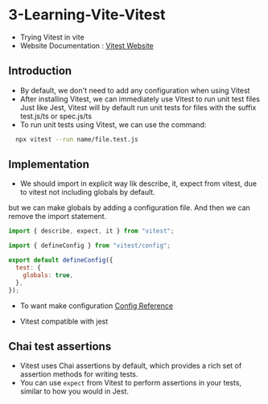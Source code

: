 # 3-Learning-Vite-Vitest

- Trying Vitest in vite
- Website Documentation :
  [Vitest Website](https://www.vitest.dev)

## Introduction

- By default, we don't need to add any configuration when using Vitest
- After installing Vitest, we can immediately use Vitest to run unit test files Just like Jest, Vitest will by default run unit tests for files with the suffix
  test.js/ts or spec.js/ts
- To run unit tests using Vitest, we can use the command:

```zsh
  npx vitest --run name/file.test.js
```

## Implementation

- We should import in explicit way lik describe, it, expect from vitest, due to vitest not including globals by default.

but we can make globals by adding a configuration file. And then we can remove the import statement.

```ts
import { describe, expect, it } from "vitest";
```

```js
import { defineConfig } from "vitest/config";

export default defineConfig({
  test: {
    globals: true,
  },
});
```

- To want make configuration [Config Reference](https://www.vitest.dev/config/)

- Vitest compatible with jest

## Chai test assertions

- Vitest uses Chai assertions by default, which provides a rich set of assertion methods for writing tests.
- You can use `expect` from Vitest to perform assertions in your tests, similar to how you would in Jest.
